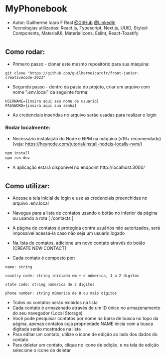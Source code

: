 # MyPhonebook
- Autor: Guilherme Icaro F Real [@GitHub](https://www.github.com/guilhermeicarofr) [@LinkedIn](https://www.linkedin.com/in/guilhermeicarofr/)
- Tecnologias utilizadas: React.js, Typescript, Next.js, UUID, Styled-Components, MaterialUI, MaterialIcons, Eslint, React-Toastify

#

## Como rodar:
- Primeiro passo - clonar este mesmo repositório para sua máquina:
````
git clone "https://github.com/guilhermeicarofr/front-junior-creativecode-2023"
````
- Segundo passo - dentro da pasta do projeto, criar um arquivo com nome ".env.local" da seguinte forma:
````
USERNAME={insira aqui seu nome de usuario}
PASSWORD={insira aqui sua senha}
````

- As credenciais inseridas no arquivo serão usadas para realizar o login

### Rodar localmente:
- Necessário instalação do Node e NPM na máquina (v19+ recomendado) (veja: https://heynode.com/tutorial/install-nodejs-locally-nvm/)


```bash
npm install
npm run dev
```
- A aplicação estará disponível no endpoint http://localhost:3000/

#

## Como utilizar:
- Acesse a tela inicial de login e use as credenciais preenchidas no arquivo .env.local
- Navegue para a lista de contatos usando o botão no inferior da página ou usando a rota [ /contacts ]

- A página de contatos é protegida contra usuários não autorizados, será impossível acessá-la caso não seja um usuário logado

- Na lista de contatos, adicione um novo contato através do botão [CREATE NEW CONTACT]
- Cada contato é composto por:
```
name: string

country code: string iniciada em + e númerica, 1 a 2 digitos

state code: string númerica de 2 digitos

phone number: string númerica de 8 ou mais digitos
```
- Todos os contatos serão exibidos na lista
- Cada contato é armazenado através de um ID único no armazenamento do seu navegador (Local Storage)
- Você pode pesquisar contatos por nome na barra de busca no topo da página, apenas contatos cuja propriedade NAME inicia com a busca digitada serão mostrados na lista
- Para editar um contato, utilize o icone de edição ao lado dos dados do contato
- Para deletar um contato, clique no icone de edição, e na tela de edição selecione o ícone de deletar
